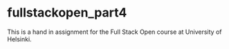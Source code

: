 # fullstackopen_part4

This is a hand in assignment for the Full Stack Open course at University of Helsinki.

